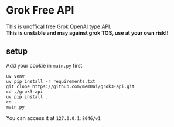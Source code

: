 # Grok Free API
This is unoffical free Grok OpenAI type API.  
**This is unstable and may against grok TOS, use at your own risk!!**
## setup
Add your cookie in `main.py` first  
```
uv venv
uv pip install -r requirements.txt
git clone https://github.com/mem0ai/grok3-api.git
cd ./grok3-api
uv pip install .
cd ..
main.py
```
You can access it at `127.0.0.1:8046/v1`  